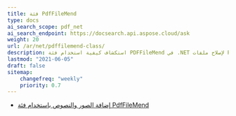 ```yaml
---
title: فئة PdfFileMend
type: docs
ai_search_scope: pdf_net
ai_search_endpoint: https://docsearch.api.aspose.cloud/ask
weight: 20
url: /ar/net/pdffilemend-class/
description: استكشاف كيفية استخدام فئة PDFFileMend في .NET لإصلاح ملفات PDF التالفة باستخدام Aspose.PDF.
lastmod: "2021-06-05"
draft: false
sitemap:
    changefreq: "weekly"
    priority: 0.7
---
```

- [إضافة الصور والنصوص باستخدام فئة PdfFileMend](/pdf/net/adding-images-and-text-using-pdffilemend-class/)
